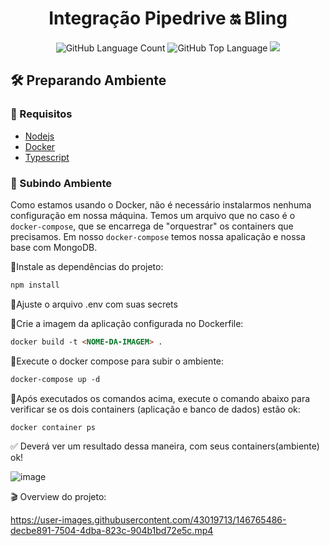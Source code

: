 <h1 align="center"> Integração Pipedrive 🔛 Bling </h1>

<div align="center">
  <img alt="GitHub Language Count" src="https://img.shields.io/github/languages/count/vandermnt/integration-pipedrive-bling" />
  <img alt="GitHub Top Language" src="https://img.shields.io/github/languages/top/vandermnt/integration-pipedrive-bling" />
  <a href="https://www.linkedin.com/in/vanderson-mantovani/">
    <img src="https://img.shields.io/badge/LinkedIn-blue?style=flat&logo=linkedin&labelColor=blue" />
  </a>
</div>

<h2>🛠 Preparando Ambiente </h2>

<h3>📜 Requisitos </h3>

- <a href="https://nodejs.org/en/">Nodejs</a>
- <a href="https://www.docker.com/">Docker</a>
- <a href="https://www.typescriptlang.org/">Typescript</a>

<h3> 🚀 Subindo Ambiente </h3>

Como estamos usando o Docker, não é necessário instalarmos nenhuma configuração em nossa máquina. Temos um arquivo que no caso é o `docker-compose`, que se encarrega de "orquestrar" os containers que precisamos. Em nosso `docker-compose` temos nossa apalicação e nossa base com MongoDB.

<p>🔹Instale as dependências do projeto: </p>

~~~html
npm install
~~~

<p>🔹Ajuste o arquivo .env com suas secrets</p>
<p>🔹Crie a imagem da aplicação configurada no Dockerfile:</p>

~~~html
docker build -t <NOME-DA-IMAGEM> .
~~~

<p>🔹Execute o docker compose para subir o ambiente:</p>

~~~html
docker-compose up -d
~~~

<p>🔹Após executados os comandos acima, execute o comando abaixo para verificar se os dois containers (aplicação e banco de dados) estão ok:</p>

~~~html
docker container ps
~~~

✅ Deverá ver um resultado dessa maneira, com seus containers(ambiente) ok!

![image](https://user-images.githubusercontent.com/43019713/146764827-4649dec1-07b8-4d86-a1ec-65dbfe25fe02.png)

🎬 Overview do projeto:

https://user-images.githubusercontent.com/43019713/146765486-decbe891-7504-4dba-823c-904b1bd72e5c.mp4
